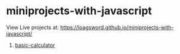 # miniprojects-with-javascript


View Live projects at: https://loagsword.github.io/miniprojects-with-javascript/

1. <a href="/basic-calculator" target="_blank">basic-calculator</a>

